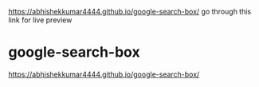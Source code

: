 https://abhishekkumar4444.github.io/google-search-box/ go through this link for live preview

# google-search-box
https://abhishekkumar4444.github.io/google-search-box/
